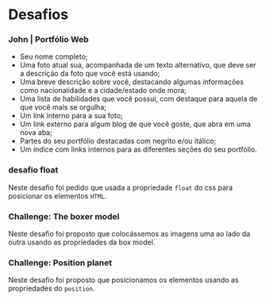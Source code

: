 # Desafios #

### John | Portfólio Web  ###

* Seu nome completo;
* Uma foto atual sua, acompanhada de um texto alternativo, que deve ser a descrição da foto que você está usando;
* Uma breve descrição sobre você, destacando algumas informações como nacionalidade e a cidade/estado onde mora;
* Uma lista de habilidades que você possui, com destaque para aquela de que você mais se orgulha;
* Um link interno para a sua foto;
* Um link externo para algum blog de que você goste, que abra em uma nova aba;
* Partes do seu portfólio destacadas com negrito e/ou itálico;
* Um índice com links internos para as diferentes seções do seu portfólio.

### desafio float ###

Neste desafio foi pedido que usada a propriedade `float` do css para posicionar os elementos `HTML`.


### Challenge: The boxer model ###

Neste desafio foi proposto que colocássemos as imagens uma ao lado da outra usando as propriedades da box model.

### Challenge: Position planet ###

Neste desafio foi proposto que posicionamos os elementos usando as propriedades do `position`.




